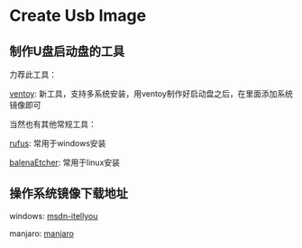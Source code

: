 # Create Usb Image

## 制作U盘启动盘的工具

力荐此工具：

[ventoy](https://github.com/ventoy/Ventoy/releases): 新工具，支持多系统安装，用ventoy制作好启动盘之后，在里面添加系统镜像即可

当然也有其他常规工具：

[rufus](https://rufus.ie/): 常用于windows安装

[balenaEtcher](https://www.balena.io/etcher/): 常用于linux安装

## 操作系统镜像下载地址

windows: [msdn-itellyou](https://next.itellyou.cn/Original/)

manjaro: [manjaro](https://manjaro.org/download/)